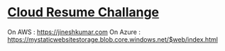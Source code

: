 # [Cloud Resume Challange](https://jineshkumar.com)

 On AWS : https://jineshkumar.com
 On Azure : https://mystaticwebsitestorage.blob.core.windows.net/$web/index.html
